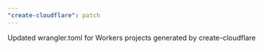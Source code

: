 ```yaml
---
"create-cloudflare": patch
---
```


Updated wrangler.toml for Workers projects generated by create-cloudflare
